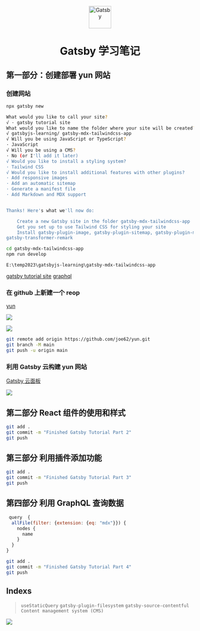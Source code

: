 <p align="center">
  <a href="https://www.gatsbyjs.com/?utm_source=starter&utm_medium=readme&utm_campaign=minimal-starter">
    <img alt="Gatsby" src="https://www.gatsbyjs.com/Gatsby-Monogram.svg" width="60" />
  </a>
</p>
<h1 align="center">
  Gatsby 学习笔记
</h1>

## 第一部分：创建部署 yun 网站

### 创建网站

```sh
npx gatsby new

What would you like to call your site?
√ · gatsby tutorial site
What would you like to name the folder where your site will be created?
√ gatsbyjs-learning/ gatsby-mdx-tailwindcss-app
√ Will you be using JavaScript or TypeScript?
· JavaScript
√ Will you be using a CMS?
· No (or I'll add it later)
√ Would you like to install a styling system?
· Tailwind CSS
√ Would you like to install additional features with other plugins?
· Add responsive images
· Add an automatic sitemap
· Generate a manifest file
· Add Markdown and MDX support


Thanks! Here's what we'll now do:

    Create a new Gatsby site in the folder gatsby-mdx-tailwindcss-app
    Get you set up to use Tailwind CSS for styling your site
    Install gatsby-plugin-image, gatsby-plugin-sitemap, gatsby-plugin-manifest, gatsby-plugin-mdx,
gatsby-transformer-remark

```

```sh
cd gatsby-mdx-tailwindcss-app
npm run develop
```

`E:\temp2023\gatsbyjs-learning\gatsby-mdx-tailwindcss-app`

[gatsby tutorial site](http://localhost:8000/)
[graphql](http://localhost:8000/___graphql)

### 在 github 上新建一个 reop

[yun](https://github.com/joe62/yun)

![](https://www.gatsbyjs.com/static/bf74830c88d3f8b0287b58cf397be992/18539/new-repo-button.png)

![](https://www.gatsbyjs.com/static/94ec685d2adefdf4d2aac5b3364acba9/3d68f/new-repo-options.png)

```sh
git remote add origin https://github.com/joe62/yun.git
git branch -M main
git push -u origin main
```

### 利用 Gatsby 云构建 yun 网站

[Gatsby 云面板](https://www.gatsbyjs.com/dashboard/)

![](https://www.gatsbyjs.com/static/0fd27b745c1de708f034eaf97c4416e0/60b3a/deployment-workflow.png)

## 第二部分 React 组件的使用和样式

```sh
git add .
git commit -m "Finished Gatsby Tutorial Part 2"
git push
```

## 第三部分 利用插件添加功能

```sh
git add .
git commit -m "Finished Gatsby Tutorial Part 3"
git push
```

## 第四部分 利用 GraphQL 查询数据

```jsx
 query  {
  allFile(filter: {extension: {eq: "mdx"}}) {
    nodes {
      name
    }
  }
}
```

```sh
git add .
git commit -m "Finished Gatsby Tutorial Part 4"
git push
```

## Indexs

> `useStaticQuery` `gatsby-plugin-filesystem` `gatsby-source-contentful`
> `Content management system (CMS)`

![](https://www.gatsbyjs.com/static/e45422900475b86807bc002fb6863b85/10d53/data-layer.png)
